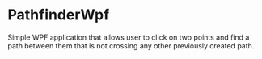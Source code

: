 # PathfinderWpf

Simple WPF application that allows user to click on two points and find a path between them that is not crossing any other previously created path.
